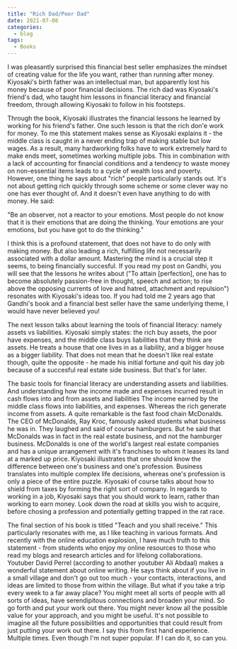 ```yaml
---
title: "Rich Dad/Poor Dad"
date: 2021-07-08
categories:
  - blog
tags:
  - Books
---
```


I was pleasantly surprised this financial best seller emphasizes the mindset of creating value for the life you want,
rather than running after money. Kiyosaki's birth father was an intellectual man, but apparently lost his money because of poor financial
decisions. The rich dad was Kiyosaki's friend's dad, who taught him lessons in financial literacy and financial freedom, through allowing Kiyosaki
to follow in his footsteps.

Through the book, Kiyosaki illustrates the financial lessons he learned by working for his friend's father. One such lesson is that the rich don'e work for money.
To me this statement makes sense as Kiyosaki explains it - the middle class is caught in a never ending trap of making stable but low wages. As a result,
many hardworking folks have to work extremely hard to make ends meet, sometimes working multiple jobs. This in combination with a lack of accounting for
financial conditions and a tendency to waste money on non-essential items leads to a cycle of wealth loss and poverty. However, one thing he says about "rich"
people particularly stands out. It's not about getting rich quickly through some scheme or some clever way no one has ever thought of. And it doesn't even
have anything to do with money. He said:

"Be an observer, not a reactor to your emotions. Most people do not know that it is their emotions that are doing the thinking. Your emotions are
your emotions, but you have got to do the thinking."

I think this is a profound statement, that does not have to do only with making money. But also leading a rich, fulfilling life not necessarily associated
with a dollar amount. Mastering the mind is a crucial step it seems, to being financially succesful. If you read my post on Gandhi, you will see that the lessons
he writes about ("To attain [perfection], one has to become absolutely passion-free in thought, speech and action; to rise above the opposing currents of love and hatred, attachment and repulsion")
resonates with Kiyosaki's ideas too. If you had told me 2 years ago that Gandhi's book and a financial best seller
have the same underlying theme, I would have never believed you!

The next lesson talks about learning the tools of financial literacy: namely assets vs liabilities. Kiyosaki simply states: the rich buy assets, the poor have expenses,
and the middle class buys liabilities that they think are assets. He treats a house that one lives in as a liability, and a bigger house as a bigger liability. That
does not mean that he doesn't like real estate though, quite the opposite - he made his initial fortune and quit his day job because of a succesful real estate side
business. But that's for later.

The basic tools for financial literacy are understanding assets and liabilities. And understanding how the income made and expenses incurred result in cash flows into and
from assets and liabilities The income earned by the middle class flows into liabilities, and expenses. Whereas the rich generate income from assets. A quite remarkable
is the fast food chain McDonalds. The CEO of McDonalds, Ray Kroc, famously asked students what business he was in. They laughed and said of course hamburgers.
But he said that McDonalds was in fact in the real estate business, and not the hamburger business. McDonalds is one of the world's largest real estate companies and
has a unique arrangement with it's franchises to whom it leases its land at a marked up price. Kiyosaki illustrates that one should know the difference between
one's business and one's profession. Business translates into multiple complex life decisions, whereas one's profession is only a piece of the entire puzzle. Kiyosaki
of course talks about how to shield from taxes by forming the right sort of company. In regards to working in a job, Kiyosaki says that you should work to learn, rather than working to earn money. Look down the road at skills you wish to acquire, before chosing a profession and potentially getting
trapped in the rat race.

The final section of his book is titled "Teach and you shall receive." This particularly resonates with me, as I like teaching in various formats. And recently with the online
education explosion, I have much truth to this statement - from students who enjoy my online resources to those who read my blogs and research articles and for lifelong
collaborations. Youtuber David Perrel (according to another youtuber Ali Abdaal) makes a wonderful statement about online writing. He says think about if you live in a small
village and don't go out too much - your contacts, interactions, and ideas are limited to those from within the village. But what if you take a trip every week to a far away place?
You might meet all sorts of people with all sorts of ideas, have serendipitous connections and broaden your mind. So go forth and put your work out there.
You might never know all the possible value for your approach, and you might be useful. It's not possible to imagine all the future possibilities and opportunities
that could result from just putting your work out there. I say this from first hand experience. Multiple times. Even though I'm not super popular. If I can do it, so can you. 
